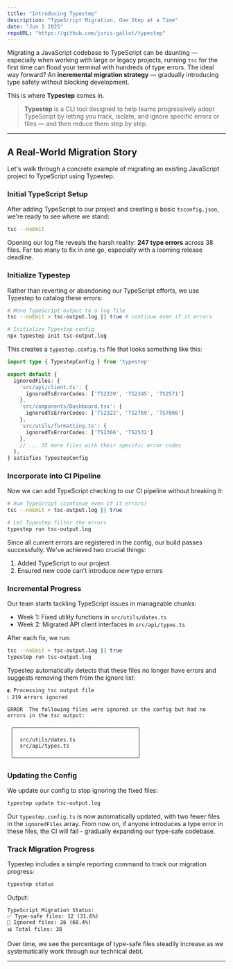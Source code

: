 ```yaml
---
title: "Introducing Typestep"
description: "TypeScript Migration, One Step at a Time"
date: "Jun 1 2025"
repoURL: "https://github.com/joris-gallot/typestep"
---
```


Migrating a JavaScript codebase to TypeScript can be daunting — especially when working with large or legacy projects, running `tsc` for the first time can flood your terminal with hundreds of type errors.
The ideal way forward? An **incremental migration strategy** — gradually introducing type safety without blocking development.

This is where **Typestep** comes in.

> **Typestep** is a CLI tool designed to help teams progressively adopt TypeScript by letting you track, isolate, and ignore specific errors or files — and then reduce them step by step.

---

## A Real-World Migration Story

Let's walk through a concrete example of migrating an existing JavaScript project to TypeScript using Typestep.

### Initial TypeScript Setup

After adding TypeScript to our project and creating a basic `tsconfig.json`, we're ready to see where we stand:

```bash
tsc --noEmit
```

Opening our log file reveals the harsh reality: **247 type errors** across 38 files. Far too many to fix in one go, especially with a looming release deadline.

### Initialize Typestep

Rather than reverting or abandoning our TypeScript efforts, we use Typestep to catalog these errors:

```bash
# Move TypeScript output to a log file
tsc --noEmit > tsc-output.log || true # continue even if it errors

# Initialize Typestep config
npx typestep init tsc-output.log
```

This creates a `typestep.config.ts` file that looks something like this:

```typescript
import type { TypestepConfig } from 'typestep'

export default {
  ignoredFiles: {
    'src/api/client.ts': {
      ignoredTsErrorCodes: ['TS2339', 'TS2345', 'TS2571']
    },
    'src/components/Dashboard.tsx': {
      ignoredTsErrorCodes: ['TS2322', 'TS2769', 'TS7006']
    },
    'src/utils/formatting.ts': {
      ignoredTsErrorCodes: ['TS2366', 'TS2532']
    },
    // ... 35 more files with their specific error codes
  },
} satisfies TypestepConfig
```

### Incorporate into CI Pipeline

Now we can add TypeScript checking to our CI pipeline without breaking it:

```bash
# Run TypeScript (continue even if it errors)
tsc --noEmit > tsc-output.log || true

# Let Typestep filter the errors
typestep run tsc-output.log
```

Since all current errors are registered in the config, our build passes successfully. We've achieved two crucial things:

1. Added TypeScript to our project
2. Ensured new code can't introduce _new_ type errors

### Incremental Progress

Our team starts tackling TypeScript issues in manageable chunks:

- Week 1: Fixed utility functions in `src/utils/dates.ts`
- Week 2: Migrated API client interfaces in `src/api/types.ts`

After each fix, we run:

```bash
tsc --noEmit > tsc-output.log || true
typestep run tsc-output.log
```

Typestep automatically detects that these files no longer have errors and suggests removing them from the ignore list:

```
◐ Processing tsc output file
ℹ 219 errors ignored

ERROR  The following files were ignored in the config but had no errors in the tsc output:

 ╭────────────────────────────────────────╮
 │                                        │
 │  src/utils/dates.ts                    │
 │  src/api/types.ts                      │
 │                                        │
 ╰────────────────────────────────────────╯
```

### Updating the Config

We update our config to stop ignoring the fixed files:

```bash
typestep update tsc-output.log
```

Our `typestep.config.ts` is now automatically updated, with two fewer files in the `ignoredFiles` array. From now on, if anyone introduces a type error in these files, the CI will fail - gradually expanding our type-safe codebase.

### Track Migration Progress

Typestep includes a simple reporting command to track our migration progress:

```bash
typestep status
```

Output:

```
TypeScript Migration Status:
✅ Type-safe files: 12 (31.6%)
🔶 Ignored files: 26 (68.4%)
📊 Total files: 38
```

Over time, we see the percentage of type-safe files steadily increase as we systematically work through our technical debt.

---
